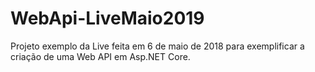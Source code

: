 # WebApi-LiveMaio2019

Projeto exemplo da Live feita em 6 de maio de 2018 para exemplificar a criação de uma Web API em Asp.NET Core. 
